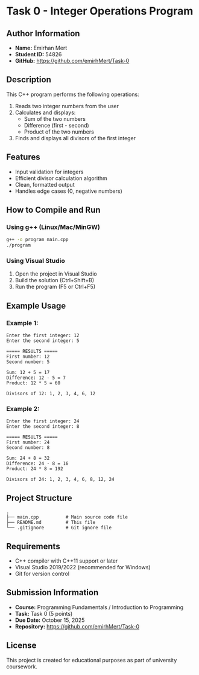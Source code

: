 # Task 0 - Integer Operations Program

## Author Information
- **Name:** Emirhan Mert
- **Student ID:** 54826
- **GitHub:** https://github.com/emirhMert/Task-0

## Description
This C++ program performs the following operations:
1. Reads two integer numbers from the user
2. Calculates and displays:
   - Sum of the two numbers
   - Difference (first - second)
   - Product of the two numbers
3. Finds and displays all divisors of the first integer

## Features
- Input validation for integers
- Efficient divisor calculation algorithm
- Clean, formatted output
- Handles edge cases (0, negative numbers)

## How to Compile and Run

### Using g++ (Linux/Mac/MinGW)
```bash
g++ -o program main.cpp
./program
```

### Using Visual Studio
1. Open the project in Visual Studio
2. Build the solution (Ctrl+Shift+B)
3. Run the program (F5 or Ctrl+F5)

## Example Usage

### Example 1:
```
Enter the first integer: 12
Enter the second integer: 5

===== RESULTS =====
First number: 12
Second number: 5

Sum: 12 + 5 = 17
Difference: 12 - 5 = 7
Product: 12 * 5 = 60

Divisors of 12: 1, 2, 3, 4, 6, 12
```

### Example 2:
```
Enter the first integer: 24
Enter the second integer: 8

===== RESULTS =====
First number: 24
Second number: 8

Sum: 24 + 8 = 32
Difference: 24 - 8 = 16
Product: 24 * 8 = 192

Divisors of 24: 1, 2, 3, 4, 6, 8, 12, 24
```

## Project Structure
```
.
├── main.cpp          # Main source code file
├── README.md         # This file
└── .gitignore        # Git ignore file
```

## Requirements
- C++ compiler with C++11 support or later
- Visual Studio 2019/2022 (recommended for Windows)
- Git for version control

## Submission Information
- **Course:** Programming Fundamentals / Introduction to Programming
- **Task:** Task 0 (5 points)
- **Due Date:** October 15, 2025
- **Repository:** https://github.com/emirhMert/Task-0

## License
This project is created for educational purposes as part of university coursework.
